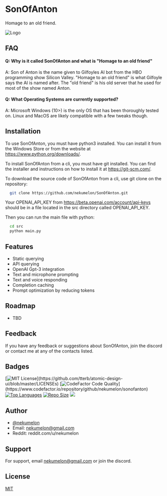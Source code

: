 
# SonOfAnton
Homage to an old friend.


![Logo](https://raw.githubusercontent.com/nekumelon/SonOfAnton/main/logo.png)


## FAQ
#### Q: Why is it called SonOfAnton and what is "Homage to an old friend"
A: Son of Anton is the name given to Gilfoyles AI bot from the HBO programming show Silicon Valley. "Homage to an old friend" is what Gilfoyle says the AI is named after. The "old friend" is his old server that he used for most of the show named Anton.

#### Q: What Operating Systems are currently supported?
A: Microsoft Windows (10>) is the only OS that has been thoroughly tested on. Linux and MacOS are likely compatible with a few tweaks though.


## Installation
To use SonOfAnton, you must have python3 installed. You can install it from the Windows Store or from the website at https://www.python.org/downloads/.

To install SonOfAnton from a cli, you must have git installed. You can find the installer and instructions on how to install it at https://git-scm.com/.

To download the source code of SonOfAnton from a cli, use git clone on the repository:
```bash
  git clone https://github.com/nekumelon/SonOfAnton.git
```

Your OPENAI_API_KEY from https://beta.openai.com/account/api-keys should be in a file located in the src directory called OPENAI_API_KEY.

Then you can run the main file with python:
```bash
  cd src
  python main.py
```

## Features
- Static querying
- API querying
- OpenAI Gpt-3 integration
- Text and microphone prompting
- Text and voice responding
- Completion caching
- Prompt optimization by reducing tokens

    
## Roadmap
- TBD

## Feedback
If you have any feedback or suggestions about SonOfAnton, join the discord or contact me at any of the contacts listed.


## Badges
[![MIT License](https://img.shields.io/apm/l/atomic-design-ui.svg?)](https://github.com/tterb/atomic-design-ui/blob/master/LICENSEs)
[![CodeFactor Code Quality](https://img.shields.io/codefactor/grade/github/nekumelon/SonOfAnton/main?)](https://www.codefactor.io/repository/github/nekumelon/sonofanton)
[![Top Languages](https://img.shields.io/github/languages/top/nekumelon/SonOfAnton)](https://github.com/nekumelon/SonOfAnton)
[![Repo Size](https://img.shields.io/github/repo-size/nekumelon/SonOfAnton)](https://github.com/nekumelon/SonOfAnton)
[![](https://tokei.rs/b1/github/nekumelon/SonOfAnton)](https://github.com/nekumelon/SonOfAnton)

## Author
- [@nekumelon](https://www.github.com/nekumelon)
- Email: nekumelon@gmail.com
- Reddit: reddit.com/u/nekumelon
## Support
For support, email nekumelon@gmail.com or join the discord.


## License
[MIT](https://choosealicense.com/licenses/mit/)